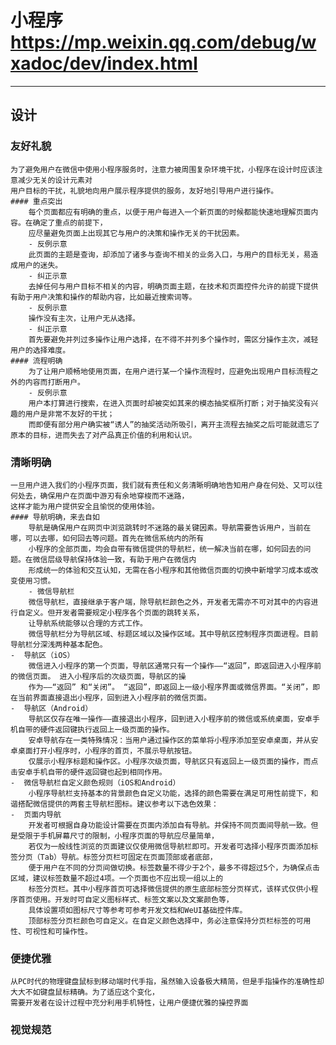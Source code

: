 # 小程序 https://mp.weixin.qq.com/debug/wxadoc/dev/index.html
***
## 设计
### 友好礼貌
    为了避免用户在微信中使用小程序服务时，注意力被周围复杂环境干扰，小程序在设计时应该注意减少无关的设计元素对
    用户目标的干扰，礼貌地向用户展示程序提供的服务，友好地引导用户进行操作。
    #### 重点突出
        每个页面都应有明确的重点，以便于用户每进入一个新页面的时候都能快速地理解页面内容。在确定了重点的前提下，
        应尽量避免页面上出现其它与用户的决策和操作无关的干扰因素。
        - 反例示意
        此页面的主题是查询，却添加了诸多与查询不相关的业务入口，与用户的目标无关，易造成用户的迷失。      
        - 纠正示意
        去掉任何与用户目标不相关的内容，明确页面主题，在技术和页面控件允许的前提下提供有助于用户决策和操作的帮助内容，比如最近搜索词等。
        - 反例示意
        操作没有主次，让用户无从选择。      
        - 纠正示意
        首先要避免并列过多操作让用户选择，在不得不并列多个操作时，需区分操作主次，减轻用户的选择难度。
    #### 流程明确
        为了让用户顺畅地使用页面，在用户进行某一个操作流程时，应避免出现用户目标流程之外的内容而打断用户。
        - 反例示意
        用户本打算进行搜索，在进入页面时却被突如其来的模态抽奖框所打断；对于抽奖没有兴趣的用户是非常不友好的干扰； 
        而即便有部分用户确实被“诱人”的抽奖活动所吸引，离开主流程去抽奖之后可能就遗忘了原本的目标，进而失去了对产品真正价值的利用和认识。

### 清晰明确
    一旦用户进入我们的小程序页面，我们就有责任和义务清晰明确地告知用户身在何处、又可以往何处去，确保用户在页面中游刃有余地穿梭而不迷路，
    这样才能为用户提供安全且愉悦的使用体验。
    #### 导航明确，来去自如
        导航是确保用户在网页中浏览跳转时不迷路的最关键因素。导航需要告诉用户，当前在哪，可以去哪，如何回去等问题。首先在微信系统内的所有
        小程序的全部页面，均会自带有微信提供的导航栏，统一解决当前在哪，如何回去的问题。在微信层级导航保持体验一致，有助于用户在微信内
        形成统一的体验和交互认知，无需在各小程序和其他微信页面的切换中新增学习成本或改变使用习惯。
        - 微信导航栏
        微信导航栏，直接继承于客户端，除导航栏颜色之外，开发者无需亦不可对其中的内容进行自定义。但开发者需要规定小程序各个页面的跳转关系，
        让导航系统能够以合理的方式工作。
        微信导航栏分为导航区域、标题区域以及操作区域。其中导航区控制程序页面进程。目前导航栏分深浅两种基本配色。
    -  导航区（iOS）
        微信进入小程序的第一个页面，导航区通常只有一个操作——“返回”，即返回进入小程序前的微信页面。 进入小程序后的次级页面，导航区的操
        作为——“返回” 和“关闭”。 “返回”，即返回上一级小程序界面或微信界面。“关闭”，即在当前界面直接退出小程序，回到进入小程序前的微信页面。
    -  导航区（Android）
        导航区仅存在唯一操作——直接退出小程序，回到进入小程序前的微信或系统桌面，安卓手机自带的硬件返回键执行返回上一级页面的操作。
        安卓导航存在一类特殊情况：当用户通过操作区的菜单将小程序添加至安卓桌面，并从安卓桌面打开小程序时，小程序的首页，不展示导航按钮。
        仅展示小程序标题和操作区。小程序次级页面，导航区只有返回上一级页面的操作，而点击安卓手机自带的硬件返回键也起到相同作用。
    -  微信导航栏自定义颜色规则（iOS和Android）
        小程序导航栏支持基本的背景颜色自定义功能，选择的颜色需要在满足可用性前提下，和谐搭配微信提供的两套主导航栏图标。建议参考以下选色效果：
    -  页面内导航
        开发者可根据自身功能设计需要在页面内添加自有导航。并保持不同页面间导航一致。但是受限于手机屏幕尺寸的限制，小程序页面的导航应尽量简单，
        若仅为一般线性浏览的页面建议仅使用微信导航栏即可。开发者可选择小程序页面添加标签分页（Tab）导航。标签分页栏可固定在页面顶部或者底部，
        便于用户在不同的分页间做切换。标签数量不得少于2个，最多不得超过5个，为确保点击区域，建议标签数量不超过4项。一个页面也不应出现一组以上的
        标签分页栏。其中小程序首页可选择微信提供的原生底部标签分页样式，该样式仅供小程序首页使用。开发时可自定义图标样式、标签文案以及文案颜色等，
        具体设置项如图标尺寸等参考可参考开发文档和WeUI基础控件库。
        顶部标签分页栏颜色可自定义。在自定义颜色选择中，务必注意保持分页栏标签的可用性、可视性和可操作性。


### 便捷优雅
    从PC时代的物理键盘鼠标到移动端时代手指，虽然输入设备极大精简，但是手指操作的准确性却大大不如键盘鼠标精确。为了适应这个变化，
    需要开发者在设计过程中充分利用手机特性，让用户便捷优雅的操控界面

### 视觉规范 
